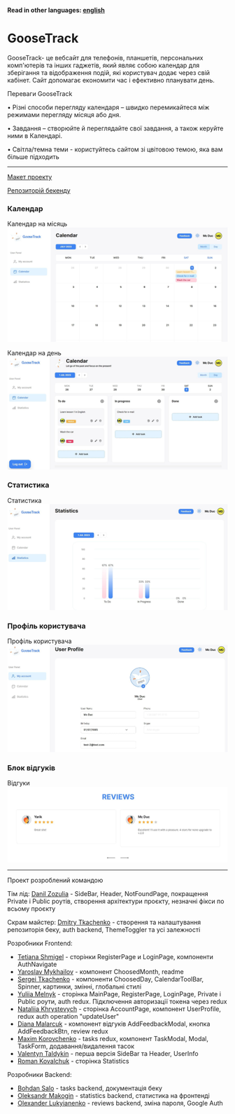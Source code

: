 **Read in other languages: [english](README.en.md)**

# GooseTrack

GooseTrack- це вебсайт для телефонів, планшетів, персональних комп'ютерів та
інших гаджетів, який являє собою календар для зберігання та відображення подій,
які користувач додає через свій кабінет. Сайт допомагає економити час і
ефективно планувати день.

Переваги GooseTrack

• Різні способи перегляду календаря – швидко перемикайтеся між режимами
перегляду місяця або дня.

• Завдання – створюйте й переглядайте свої завдання, а також керуйте ними в
Календарі.

• Світла/темна теми - користуйтесь сайтом зі цвітовою темою, яка вам більше
підходить

---

<a href="https://www.figma.com/file/kXtsjq7Tts3YzolUVqgNsp/Goose-Track?type=design&node-id=172-1012&mode=design&t=kZx2aNhGi8r3Pdbw-0">Макет
проекту</a>

<a href="https://github.com/mitrytk/goose-track-api">Репозиторій бекенду</a>

### Календар

Календар на місяць ![ChoosedMonth](./assets/calendar-choosed-month.jpg)

Календар на день ![ChoosedMonth](./assets/calendar-choosed-day.jpg)

### Статистика

Статистика ![Statistics](./assets/statistics.jpg)

### Профіль користувача

Профіль користувача ![UserProfile](./assets/user-profile.jpg)

### Блок відгуків

Відгуки ![Reviews](./assets/reviews.jpg)

---

Проект розроблений командою

Тім лід: <a href="https://github.com/vadrille12">Danil Zozulia</a> - SideBar,
Header, NotFoundPage, покращення Private i Public роутів, створення архітектури
проєкту, незначні фікси по всьому проєкту

Скрам майстер: <a href="https://github.com/mitrytk">Dmitry Tkachenko</a> -
створення та налаштування репозиторія беку, auth backend, ThemeToggler та усі
залежності

Розробники Frontend:

- <a href="https://github.com/TaniaShmigel">Tetiana Shmigel</a> - сторінки
  RegisterPage и LoginPage, компоненти AuthNavigate
- <a href="https://github.com/Yaroslav12002">Yaroslav Mykhailov</a> - компонент
  ChoosedMonth, readme
- <a href="https://github.com/SergeiTkachenko">Sergei Tkachenko</a> - компоненти
  ChoosedDay, CalendarToolBar, Spinner, картинки, змінні, глобальні стилі
- <a href="https://github.com/MelnykY">Yuliia Melnyk</a> - сторінка MainPage,
  RegisterPage, LoginPage, Private i Public роути, auth redux. Підключення
  авторизації токена через redux
- <a href="https://github.com/NatalieUSA">Nataliia Khrystevych</a> - сторінка
  AccountPage, компонент UserProfile, redux auth operation "updateUser"
- <a href="https://github.com/diana1m">Diana Malarcuk</a> - компонент відгуків
  AddFeedbackModal, кнопка AddFeedbackBtn, review redux
- <a href="https://github.com/MaxKorovchenko">Maxim Korovchenko</a> - tasks
  redux, компонент TaskModal, Modal, TaskForm, додавання/видалення тасок
- <a href="https://github.com/VlikToldo">Valentyn Taldykin</a> - перша версія
  SideBar та Header, UserInfo
- <a href="https://github.com/romis44">Roman Kovalchuk</a> - сторінка Statistics

Розробники Backend:

- <a href="https://github.com/Pibodee">Bohdan Salo</a> - tasks backend,
  документація беку
- <a href="https://github.com/SashaMak19">Oleksandr Makogin</a> - statistics
  backend, статистика на фронтенді
- <a href="https://github.com/Lukyianenko">Olexander Lukyianenko</a> - reviews
  backend, зміна пароля, Google Auth
